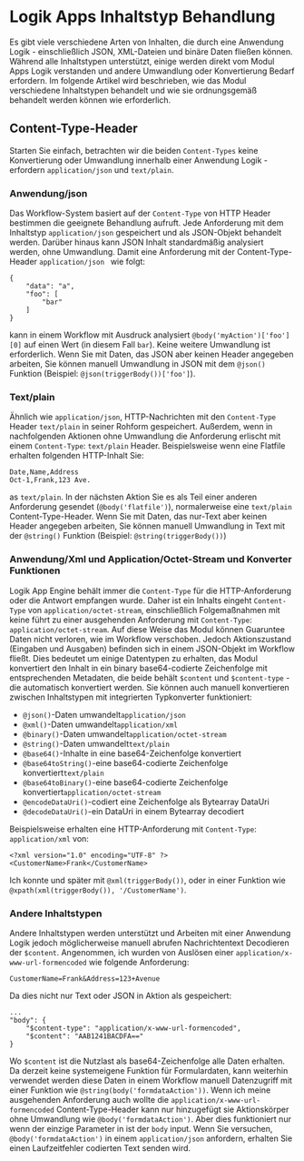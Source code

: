 <properties
   pageTitle="Logik apps Inhalt geben Behandlung | Microsoft Azure"
   description="Verstehen Sie, wie Logik Apps Inhaltstypen zur Entwurfs- und Laufzeit behandelt"
   services="logic-apps"
   documentationCenter=".net,nodejs,java"
   authors="jeffhollan"
   manager="dwrede"
   editor=""/>

<tags
   ms.service="logic-apps"
   ms.devlang="multiple"
   ms.topic="article"
   ms.tgt_pltfrm="na"
   ms.workload="integration"
   ms.date="10/18/2016"
   ms.author="jehollan"/>

# <a name="logic-apps-content-type-handling"></a>Logik Apps Inhaltstyp Behandlung

Es gibt viele verschiedene Arten von Inhalten, die durch eine Anwendung Logik - einschließlich JSON, XML-Dateien und binäre Daten fließen können.  Während alle Inhaltstypen unterstützt, einige werden direkt vom Modul Apps Logik verstanden und andere Umwandlung oder Konvertierung Bedarf erfordern.  Im folgende Artikel wird beschrieben, wie das Modul verschiedene Inhaltstypen behandelt und wie sie ordnungsgemäß behandelt werden können wie erforderlich.

## <a name="content-type-header"></a>Content-Type-Header

Starten Sie einfach, betrachten wir die beiden `Content-Types` keine Konvertierung oder Umwandlung innerhalb einer Anwendung Logik - erfordern `application/json` und `text/plain`.

### <a name="applicationjson"></a>Anwendung/json

Das Workflow-System basiert auf der `Content-Type` von HTTP Header bestimmen die geeignete Behandlung aufruft.  Jede Anforderung mit dem Inhaltstyp `application/json` gespeichert und als JSON-Objekt behandelt werden.  Darüber hinaus kann JSON Inhalt standardmäßig analysiert werden, ohne Umwandlung.  Damit eine Anforderung mit der Content-Type-Header `application/json ` wie folgt:

```
{
    "data": "a",
    "foo": [
        "bar"
    ]
}
```

kann in einem Workflow mit Ausdruck analysiert `@body('myAction')['foo'][0]` auf einen Wert (in diesem Fall `bar`).  Keine weitere Umwandlung ist erforderlich.  Wenn Sie mit Daten, das JSON aber keinen Header angegeben arbeiten, Sie können manuell Umwandlung in JSON mit dem `@json()` Funktion (Beispiel: `@json(triggerBody())['foo']`).

### <a name="textplain"></a>Text/plain

Ähnlich wie `application/json`, HTTP-Nachrichten mit den `Content-Type` Header `text/plain` in seiner Rohform gespeichert.  Außerdem, wenn in nachfolgenden Aktionen ohne Umwandlung die Anforderung erlischt mit einem `Content-Type`: `text/plain` Header.  Beispielsweise wenn eine Flatfile erhalten folgenden HTTP-Inhalt Sie:

```
Date,Name,Address
Oct-1,Frank,123 Ave.
```

as `text/plain`.  In der nächsten Aktion Sie es als Teil einer anderen Anforderung gesendet (`@body('flatfile')`), normalerweise eine `text/plain` Content-Type-Header.  Wenn Sie mit Daten, das nur-Text aber keinen Header angegeben arbeiten, Sie können manuell Umwandlung in Text mit der `@string()` Funktion (Beispiel: `@string(triggerBody())`)

### <a name="applicationxml-and-applicationoctet-stream-and-converter-functions"></a>Anwendung/Xml und Application/Octet-Stream und Konverter Funktionen

Logik App Engine behält immer die `Content-Type` für die HTTP-Anforderung oder die Antwort empfangen wurde.  Daher ist ein Inhalts eingeht `Content-Type` von `application/octet-stream`, einschließlich Folgemaßnahmen mit keine führt zu einer ausgehenden Anforderung mit `Content-Type`: `application/octet-stream`.  Auf diese Weise das Modul können Guaruntee Daten nicht verloren, wie im Workflow verschoben.  Jedoch Aktionszustand (Eingaben und Ausgaben) befinden sich in einem JSON-Objekt im Workflow fließt.  Dies bedeutet um einige Datentypen zu erhalten, das Modul konvertiert den Inhalt in ein binary base64-codierte Zeichenfolge mit entsprechenden Metadaten, die beide behält `$content` und `$content-type` -die automatisch konvertiert werden.  Sie können auch manuell konvertieren zwischen Inhaltstypen mit integrierten Typkonverter funktioniert:

* `@json()`-Daten umwandelt`application/json`
* `@xml()`-Daten umwandelt`application/xml`
* `@binary()`-Daten umwandelt`application/octet-stream`
* `@string()`-Daten umwandelt`text/plain`
* `@base64()`-Inhalte in eine base64-Zeichenfolge konvertiert
* `@base64toString()`-eine base64-codierte Zeichenfolge konvertiert`text/plain`
* `@base64toBinary()`-eine base64-codierte Zeichenfolge konvertiert`application/octet-stream`
* `@encodeDataUri()`-codiert eine Zeichenfolge als Bytearray DataUri
* `@decodeDataUri()`-ein DataUri in einem Bytearray decodiert

Beispielsweise erhalten eine HTTP-Anforderung mit `Content-Type`: `application/xml` von:

```
<?xml version="1.0" encoding="UTF-8" ?>
<CustomerName>Frank</CustomerName>
```

Ich konnte und später mit `@xml(triggerBody())`, oder in einer Funktion wie `@xpath(xml(triggerBody()), '/CustomerName')`.

### <a name="other-content-types"></a>Andere Inhaltstypen

Andere Inhaltstypen werden unterstützt und Arbeiten mit einer Anwendung Logik jedoch möglicherweise manuell abrufen Nachrichtentext Decodieren der `$content`.  Angenommen, ich wurden von Auslösen einer `application/x-www-url-formencoded` wie folgende Anforderung:

```
CustomerName=Frank&Address=123+Avenue
```

Da dies nicht nur Text oder JSON in Aktion als gespeichert:

```
...
"body": {
    "$content-type": "application/x-www-url-formencoded",
    "$content": "AAB1241BACDFA=="
}
```

Wo `$content` ist die Nutzlast als base64-Zeichenfolge alle Daten erhalten.  Da derzeit keine systemeigene Funktion für Formulardaten, kann weiterhin verwendet werden diese Daten in einem Workflow manuell Datenzugriff mit einer Funktion wie `@string(body('formdataAction'))`.  Wenn ich meine ausgehenden Anforderung auch wollte die `application/x-www-url-formencoded` Content-Type-Header kann nur hinzugefügt sie Aktionskörper ohne Umwandlung wie `@body('formdataAction')`.  Aber dies funktioniert nur wenn der einzige Parameter in ist der `body` input.  Wenn Sie versuchen, `@body('formdataAction')` in einem `application/json` anfordern, erhalten Sie einen Laufzeitfehler codierten Text senden wird.
